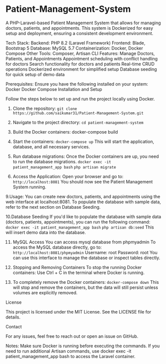 # Patient-Management-System

A PHP-Laravel-based Patient Management System that allows for managing doctors, patients, and appointments. This system is Dockerized for easy setup and deployment, ensuring a consistent development environment.

Tech Stack:
  Backend: PHP 8.2 (Laravel Framework)
  Frontend: Blade, Bootstrap 5
  Database: MySQL 5.7
  Containerization: Docker, Docker Compose
  Other Tools: Composer, Artisan CLI
Features:
  Manage Doctors, Patients, and Appointments
  Appointment scheduling with conflict handling for doctors
  Search functionality for doctors and patients
  Real-time CRUD operations
  Dockerized environment for simplified setup
  Database seeding for quick setup of demo data
  
Prerequisites:
  Ensure you have the following installed on your system:
  Docker
  Docker Compose
  Installation and Setup

Follow the steps below to set up and run the project locally using Docker.

1. Clone the repository:
`git clone https://github.com/saikumar31/Patient-Management-System.git`

2. Navigate to the project directory:
`cd patient-management-system`

4. Build the Docker containers:
docker-compose build

6. Start the containers:
`docker-compose up`
This will start the application, database, and all necessary services.

7. Run database migrations:
Once the Docker containers are up, you need to run the database migrations.
`docker exec -it patient_management_app bash`
`php artisan migrate`

8. Access the Application:
Open your browser and go to:
`http://localhost:8081`
You should now see the Patient Management System running.

9.Usage:
You can create new doctors, patients, and appointments using the web interface at localhost:8081.
To populate the database with sample data, refer to the next section on Database Seeding.

10.Database Seeding
If you'd like to populate the database with sample data (doctors, patients, appointments), you can run the following command:
`docker exec -it patient_management_app bash`
`php artisan db:seed`
This will insert demo data into the database.

11. MySQL Access
You can access mysql database from phpmyadmin
To access the MySQL database directly, go to:
`http://localhost:8081/phpmyadmin`
Username: root
Password: root
You can use this interface to manage the database or inspect tables directly.

12. Stopping and Removing Containers
To stop the running Docker containers:
Use Ctrl + C in the terminal where Docker is running.

13. To completely remove the Docker containers:
`docker-compose down`
This will stop and remove the containers, but the data will still persist unless volumes are explicitly removed.

License

This project is licensed under the MIT License. See the LICENSE file for details.

Contact

For any issues, feel free to reach out or open an issue on GitHub.

Notes:
Make sure Docker is running before executing the commands.
If you need to run additional Artisan commands, use docker exec -it patient_management_app bash to access the Laravel container.
